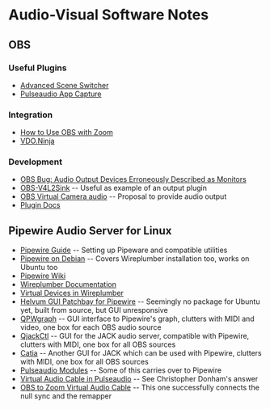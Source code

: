 # Audio-Visual Software Notes

## OBS

### Useful Plugins

* [Advanced Scene Switcher](https://github.com/WarmUpTill/SceneSwitcher)
* [Pulseaudio App Capture](https://github.com/jbwong05/obs-pulseaudio-app-capture)

### Integration

* [How to Use OBS with Zoom](https://www.eigenmagic.com/2020/04/22/how-to-use-obs-studio-with-zoom/)
* [VDO.Ninja](https://docs.vdo.ninja/)

### Development

* [OBS Bug: Audio Output Devices Erroneously Described as Monitors](https://github.com/obsproject/obs-studio/pull/4226)
* [OBS-V4L2Sink](https://github.com/CatxFish/obs-v4l2sink) -- Useful as example of an output plugin
* [OBS Virtual Camera audio](https://ideas.obsproject.com/posts/1415/obs-virtual-camera-audio) -- Proposal to provide audio output
* [Plugin Docs](https://obsproject.com/docs/plugins.html)

## Pipewire Audio Server for Linux

* [Pipewire Guide](https://github.com/mikeroyal/PipeWire-Guide) -- Setting up Pipeware and compatible utilities
* [Pipewire on Debian](https://pipewire-debian.github.io/pipewire-debian/) -- Covers Wireplumber installation too, works on Ubuntu too
* [Pipewire Wiki](https://gitlab.freedesktop.org/pipewire/pipewire/-/wikis/home)
* [Wireplumber Documentation](https://pipewire.pages.freedesktop.org/wireplumber/)
* [Virtual Devices in Wireplumber](https://gitlab.freedesktop.org/pipewire/pipewire/-/wikis/Virtual-devices)
* [Helvum GUI Patchbay for Pipewire](https://gitlab.freedesktop.org/pipewire/helvum) -- Seemingly no package for Ubuntu yet, built from source, but GUI unresponsive
* [QPWgraph](https://gitlab.freedesktop.org/rncbc/qpwgraph) -- GUI interface to Pipewire's graph, clutters with MIDI and video, one box for each OBS audio source
* [QjackCtl](https://qjackctl.sourceforge.io/) -- GUI for the JACK audio server, compatible with Pipewire, clutters with MIDI, one box for all OBS sources
* [Catia](https://kx.studio/Applications:Catia) -- Another GUI for JACK which can be used with Pipewire, clutters with MIDI, one box for all OBS sources
* [Pulseaudio Modules](https://www.freedesktop.org/wiki/Software/PulseAudio/Documentation/User/Modules/) -- Some of this carries over to Pipewire
* [Virtual Audio Cable in Pulseaudio](https://unix.stackexchange.com/questions/576785/redirecting-pulseaudio-sink-to-a-virtual-source) -- See Christopher Donham's answer
* [OBS to Zoom Virtual Audio Cable](https://luke.hsiao.dev/blog/pipewire-virtual-microphone/) -- This one successfully connects the null sync and the remapper

